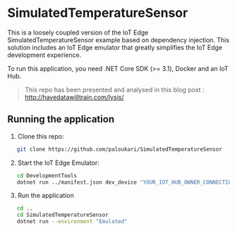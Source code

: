 # SimulatedTemperatureSensor

This is a loosely coupled version of the IoT Edge SimulatedTemperatureSensor example based on dependency injection. This solution includes an IoT Edge emulator that greatly simplifies the IoT Edge development experience.

To run this application, you need .NET Core SDK (>= 3.1), Docker and an IoT Hub.

> This repo has been presented and analysed in this blog post : http://havedatawilltrain.com/lysis/
## Running the application

1. Clone this repo:

``` bash
   git clone https://github.com/paloukari/SimulatedTemperatureSensor
```

2. Start the IoT Edge Emulator:

``` bash
   cd DevelopmentTools
   dotnet run ../manifest.json dev_device "YOUR_IOT_HUB_OWNER_CONNECTION_STRING"
```

3. Run the application

``` bash
   cd ..
   cd SimulatedTemperatureSensor
   dotnet run --environment "Emulated"
``` 
